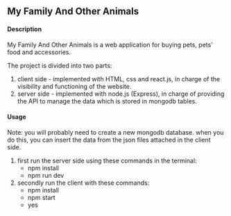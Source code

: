 ## My Family And Other Animals

#### Description
My Family And Other Animals is a web application for buying pets, pets' food and accessories.

The project is divided into two parts:
1. client side -  implemented with HTML, css and react.js, in charge of the visibility and 
functioning of the website.
2. server side - implemented with node.js (Express), in charge of providing the API to manage the data which is stored in mongodb tables.

#### Usage

Note: you will probably need to create a new mongodb database.
      when you do this, you can insert the data from the json files attached in the client side.
1. first run the server side using these commands in the terminal:
   * npm install
   * npm run dev
2. secondly run the client  with these commands:
   * npm install
   * npm start
   * yes
   
